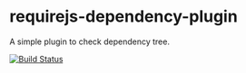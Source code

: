 requirejs-dependency-plugin
===========================

A simple plugin to check dependency tree.

[![Build Status](https://secure.travis-ci.org/eller86/requirejs-dependency-plugin.png)](http://travis-ci.org/eller86/requirejs-dependency-plugin)
